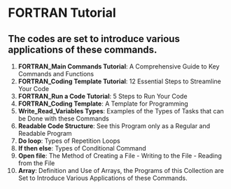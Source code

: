 # FORTRAN Tutorial

## The codes are set to introduce various applications of these commands.    

1. **FORTRAN_Main Commands Tutorial**: A Comprehensive Guide to Key Commands and Functions
2. **FORTRAN_Coding Template Tutorial**: 12 Essential Steps to Streamline Your Code
3. **FORTRAN_Run a Code Tutorial**: 5 Steps to Run Your Code
4. **FORTRAN_Coding Template**: A Template for Programming    
5. **Write_Read_Variables Types**: Examples of the Types of Tasks that can be Done with these Commands 
6. **Readable Code Structure**: See this Program only as a Regular and Readable Program    
7. **Do loop**: Types of Repetition Loops    
8. **If then else**: Types of Conditional Command    
9. **Open file**: The Method of Creating a File - Writing to the File - Reading from the File    
10. **Array**: Definition and Use of Arrays, the Programs of this Collection are Set to Introduce Various Applications of these Commands.   
 











